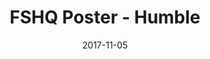 ---
setID: 12
path: /product/fshq-poster-humble
date: 2017-11-05
title: FSHQ Poster - Humble
description: Museum-Quality Poster. Thick, durable, matte perfection, shouting out your message.
price: '400.00'
image1024: https://fullstackph.github.io/gatsby-paymongo-demo-store/assets/FSHQPoster-Humble-1024.png
image150: https://fullstackph.github.io/gatsby-paymongo-demo-store/assets/FSHQPoster-Humble-150.png
image300: https://fullstackph.github.io/gatsby-paymongo-demo-store/assets/FSHQPoster-Humble-300.png
altText: product image
weight: '200 g'
dimensions: ''
materials: ''
OtherInfo: Lorem ipsum dolor sit amet, consectetur adipiscing elit. Curabitur 
---